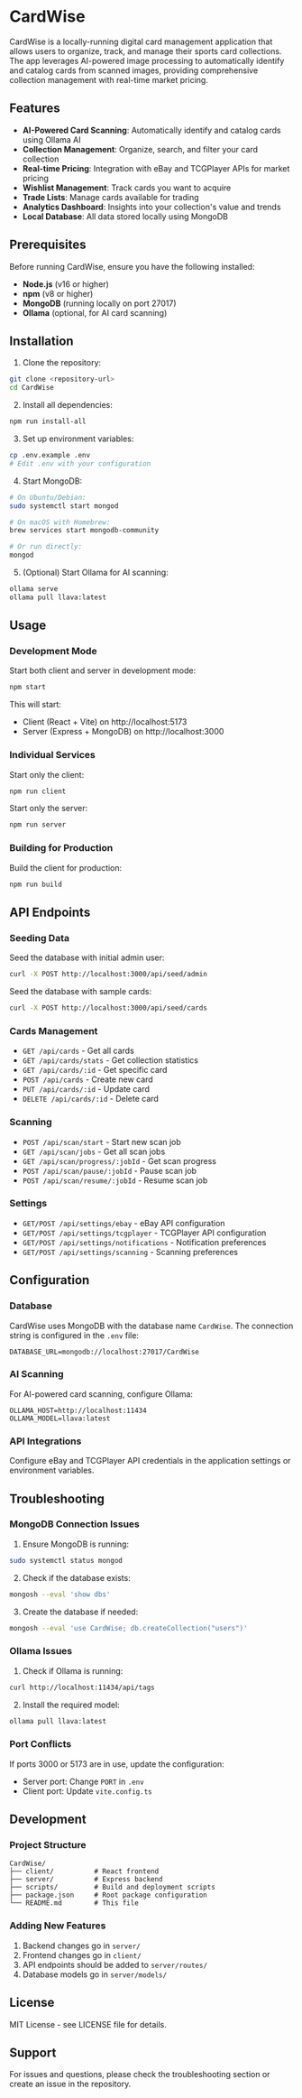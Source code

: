 # CardWise

CardWise is a locally-running digital card management application that allows users to organize, track, and manage their sports card collections. The app leverages AI-powered image processing to automatically identify and catalog cards from scanned images, providing comprehensive collection management with real-time market pricing.

## Features

- **AI-Powered Card Scanning**: Automatically identify and catalog cards using Ollama AI
- **Collection Management**: Organize, search, and filter your card collection
- **Real-time Pricing**: Integration with eBay and TCGPlayer APIs for market pricing
- **Wishlist Management**: Track cards you want to acquire
- **Trade Lists**: Manage cards available for trading
- **Analytics Dashboard**: Insights into your collection's value and trends
- **Local Database**: All data stored locally using MongoDB

## Prerequisites

Before running CardWise, ensure you have the following installed:

- **Node.js** (v16 or higher)
- **npm** (v8 or higher)
- **MongoDB** (running locally on port 27017)
- **Ollama** (optional, for AI card scanning)

## Installation

1. Clone the repository:
```bash
git clone <repository-url>
cd CardWise
```

2. Install all dependencies:
```bash
npm run install-all
```

3. Set up environment variables:
```bash
cp .env.example .env
# Edit .env with your configuration
```

4. Start MongoDB:
```bash
# On Ubuntu/Debian:
sudo systemctl start mongod

# On macOS with Homebrew:
brew services start mongodb-community

# Or run directly:
mongod
```

5. (Optional) Start Ollama for AI scanning:
```bash
ollama serve
ollama pull llava:latest
```

## Usage

### Development Mode

Start both client and server in development mode:

```bash
npm start
```

This will start:
- Client (React + Vite) on http://localhost:5173
- Server (Express + MongoDB) on http://localhost:3000

### Individual Services

Start only the client:
```bash
npm run client
```

Start only the server:
```bash
npm run server
```

### Building for Production

Build the client for production:
```bash
npm run build
```

## API Endpoints

### Seeding Data

Seed the database with initial admin user:
```bash
curl -X POST http://localhost:3000/api/seed/admin
```

Seed the database with sample cards:
```bash
curl -X POST http://localhost:3000/api/seed/cards
```

### Cards Management

- `GET /api/cards` - Get all cards
- `GET /api/cards/stats` - Get collection statistics
- `GET /api/cards/:id` - Get specific card
- `POST /api/cards` - Create new card
- `PUT /api/cards/:id` - Update card
- `DELETE /api/cards/:id` - Delete card

### Scanning

- `POST /api/scan/start` - Start new scan job
- `GET /api/scan/jobs` - Get all scan jobs
- `GET /api/scan/progress/:jobId` - Get scan progress
- `POST /api/scan/pause/:jobId` - Pause scan job
- `POST /api/scan/resume/:jobId` - Resume scan job

### Settings

- `GET/POST /api/settings/ebay` - eBay API configuration
- `GET/POST /api/settings/tcgplayer` - TCGPlayer API configuration
- `GET/POST /api/settings/notifications` - Notification preferences
- `GET/POST /api/settings/scanning` - Scanning preferences

## Configuration

### Database

CardWise uses MongoDB with the database name `CardWise`. The connection string is configured in the `.env` file:

```
DATABASE_URL=mongodb://localhost:27017/CardWise
```

### AI Scanning

For AI-powered card scanning, configure Ollama:

```
OLLAMA_HOST=http://localhost:11434
OLLAMA_MODEL=llava:latest
```

### API Integrations

Configure eBay and TCGPlayer API credentials in the application settings or environment variables.

## Troubleshooting

### MongoDB Connection Issues

1. Ensure MongoDB is running:
```bash
sudo systemctl status mongod
```

2. Check if the database exists:
```bash
mongosh --eval 'show dbs'
```

3. Create the database if needed:
```bash
mongosh --eval 'use CardWise; db.createCollection("users")'
```

### Ollama Issues

1. Check if Ollama is running:
```bash
curl http://localhost:11434/api/tags
```

2. Install the required model:
```bash
ollama pull llava:latest
```

### Port Conflicts

If ports 3000 or 5173 are in use, update the configuration:
- Server port: Change `PORT` in `.env`
- Client port: Update `vite.config.ts`

## Development

### Project Structure

```
CardWise/
├── client/          # React frontend
├── server/          # Express backend
├── scripts/         # Build and deployment scripts
├── package.json     # Root package configuration
└── README.md        # This file
```

### Adding New Features

1. Backend changes go in `server/`
2. Frontend changes go in `client/`
3. API endpoints should be added to `server/routes/`
4. Database models go in `server/models/`

## License

MIT License - see LICENSE file for details.

## Support

For issues and questions, please check the troubleshooting section or create an issue in the repository.